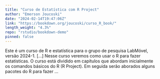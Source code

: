 ```yaml
---
title: "Curso de Estatística com R Project"
author: "Emerson Joucoski"
date: "2024-02-14T19:47:06Z"
link: "https://bookdown.org/joucoski/curso_R_book/"
length_weight: "4.3%"
repo: "rstudio/bookdown-demo"
pinned: false
---
```


Este é um curso de R e estatística para o grupo de pesquisa LabMóvel, versão 2024-1. [...] Nesse curso veremos como usar o R para fazer estatísticas. O curso está dividido em capítulos que abordam inicialmente os comandos básicos do R (R Project). Em seguida serão aborados alguns pacotes do R para fazer ...
